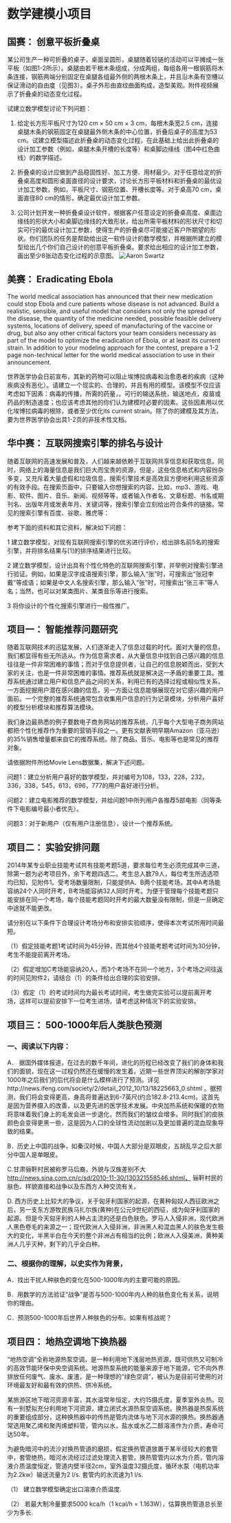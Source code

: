 # 数学建模小项目

## 国赛： 创意平板折叠桌

某公司生产一种可折叠的桌子，桌面呈圆形，桌腿随着铰链的活动可以平摊成一张平板（如图1-2所示）。桌腿由若干根木条组成，分成两组，每组各用一根钢筋将木条连接，钢筋两端分别固定在桌腿各组最外侧的两根木条上，并且沿木条有空槽以保证滑动的自由度（见图3）。桌子外形由直纹曲面构成，造型美观。附件视频展示了折叠桌的动态变化过程。

试建立数学模型讨论下列问题：

1. 给定长方形平板尺寸为120 cm × 50 cm × 3 cm，每根木条宽2.5 cm，连接桌腿木条的钢筋固定在桌腿最外侧木条的中心位置，折叠后桌子的高度为53 cm。试建立模型描述此折叠桌的动态变化过程，在此基础上给出此折叠桌的设计加工参数（例如，桌腿木条开槽的长度等）和桌脚边缘线（图4中红色曲线）的数学描述。

2. 折叠桌的设计应做到产品稳固性好、加工方便、用材最少。对于任意给定的折叠桌高度和圆形桌面直径的设计要求，讨论长方形平板材料和折叠桌的最优设计加工参数，例如，平板尺寸、钢筋位置、开槽长度等。对于桌高70 cm，桌面直径80 cm的情形，确定最优设计加工参数。

3. 公司计划开发一种折叠桌设计软件，根据客户任意设定的折叠桌高度、桌面边缘线的形状大小和桌脚边缘线的大致形状，给出所需平板材料的形状尺寸和切实可行的最优设计加工参数，使得生产的折叠桌尽可能接近客户所期望的形状。你们团队的任务是帮助给出这一软件设计的数学模型，并根据所建立的模型给出几个你们自己设计的创意平板折叠桌。要求给出相应的设计加工参数，画出至少8张动态变化过程的示意图。
            ![Aaron Swartz](https://github.com/ustcxiexk/TrickGame/raw/master/FullGame/application/static/image/table.png)
            
## 美赛： Eradicating Ebola
 
   The world medical association has announced that their new medication could stop Ebola and cure patients whose disease is not advanced. Build a realistic, sensible, and useful model that considers not only the spread of the disease, the quantity of the medicine needed, possible feasible delivery systems, locations of delivery, speed of manufacturing of the vaccine or drug, but also any other critical factors your team considers necessary as part of the model to optimize the eradication of Ebola, or at least its current strain. In addition to your modeling approach for the contest, prepare a 1-2 page non-technical letter for the world medical association to use in their announcement.

   世界医学协会日前宣布，其新的药物可以阻止埃博拉病毒和治愈患者的疾病（这种疾病没有恶化）。请建立一个现实的、合理的，并且有用的模型。该模型不仅应该考虑如下因素：病毒的传播，所需的药量，。可行的输送系统，输送地点，疫苗或药品的制造速度；也应该考虑其他的你们认为建模时必要的因素。这些因素用以优化埃博拉病毒的根除，或者至少优化its current strain。除了你的建模及其方法，要为世界医学协会出具1-2页的非技术性文档。


## 华中赛： 互联网搜索引擎的排名与设计

   随着互联网的高速发展和普及，人们越来越依赖于互联网共享信息和获取信息。同时，网络上的海量信息是我们巨大而宝贵的资源，但是，这些信息格式和内容纷杂多变，又充斥着大量虚假和垃圾信息，搜索引擎技术是高效且方便地利用这些资源的有效手段。在搜索页面中，只要输入你想搜索的内容，比如，mp3、游戏、电影、软件、图片、音乐、新闻、视频等等，或者输入作者名、文章标题、书名或期刊名、出版年月或发表年月、关键词等，搜索引擎会立刻给出符合条件的链接。常见的搜索引擎有百度、谷歌、雅虎等：
 
参考下面的资料和其它资料，解决如下问题：

1 建立数学模型，对现有互联网搜索引擎的优劣进行评价，给出排名前5名的搜索引擎，并将排名结果与[1]的排序结果进行比较。

2 建立数学模型，设计出具有个性化特色的互联网搜索引擎，并举例对搜索引擎进行验证。例如，如果是汉字成语搜索引擎，那么输入“张”时，可搜索出“张冠李戴”等成语；如果是中文人名搜索引擎，那么输入“张”时，可搜索出“张三丰”等人名；当然，也可以对某类图片、某类音乐等进行搜索。

3 将你设计的个性化搜索引擎进行一般性推广。



## 项目一： 智能推荐问题研究
   随着互联网技术的迅猛发展，人们逐渐走入了信息过载的时代。面对大量的信息，我们都显得有些无所适从。作为信息需求者，从大量信息中找到自己感兴趣的信息往往是一件非常困难的事情；而对于信息提供者，让自己的信息脱颖而出，受到大家的关注，也是一件非常困难的事情。推荐系统就是解决这一矛盾的重要工具。推荐系统通过建立用户和信息产品之间的关系，利用已有的选择过程或相似性关系，一方面挖掘用户潜在感兴趣的信息，另一方面让信息能够展现在对它感兴趣的用户面前。一个完整的推荐系统通常包含收集用户信息的行为记录模块，分析用户喜好的模型分析模块和推荐算法模块。
   
   我们身边最熟悉的例子要数电子商务网站的推荐系统，几乎每个大型电子商务网站都把个性化推荐作为重要的营销手段之一。更有文献表明早期Amazon（亚马逊）的35%销售增量都来自它的推荐系统。除了商品，音乐、电影等也是常见的推荐对象。
   
请依据附件所给Movie Lens数据集，解决下述问题。

问题1：建立分析用户喜好的数学模型，并对编号为108，133，228，232，336，338，545，613，696，777的用户喜好进行分析。

问题2：建立电影推荐的数学模型，并给问题1中所列用户各推荐5部电影（同等条件下电影编号最小者优先）。

问题3：对于新用户（仅有用户注册信息），设计一个推荐系统。



## 项目二： 实验安排问题

2014年某专业职业技能考试共有技能考题5道，要求每位考生必须完成其中三道，除第一题为必考项目外，余下考题四选二。考生总人数79人，每位考生所选选项均已知，见附件1。受考场数量限制，只能提供A、B两个技能考场，其中A考场能容纳24个人同时开考，B考场能容纳32人同时开考。为便于管理每个技能考题只能安排在同一个考场，每个技能考题同时开考的最大数量没有限制，但是一旦确定中途就不能更改。

请分别在以下条件下合理设计考场分布和安排实验顺序，使得本次考试所用时间最短。

（1）假定技能考题1考试时间为45分钟，而其他4个技能考题考试时间为30分钟，考生不能提前离开考场。

（2）假定增加C考场能容纳20人，而3个考场不在同一个地方，3个考场之间往返的时间见附件2，请结合（1）的条件给出合理的实验安排。

（3）假定（1）的考试时间均为最长考试时间，考生做完实验可以提前离开考场，这样可以提前安排下一位考生进场，请考虑这种情况下的实验安排。

## 项目三： 500-1000年后人类肤色预测
### 一、阅读以下内容：
A． 据国外媒体报道，在过去的数千年间，进化的历程已经改变了我们的身体和我们的面貌，现在这一过程仍然还在缓慢的发生着。近期一些世界顶尖的解剖学家对1000年之后我们的后代将会是什么模样进行了预测。详见http://news.ifeng.com/society/2/detail_2012_10/13/18225663_0.shtml 。据预测，我们将会变得更高，身高将普遍达到6-7英尺(约合182.8-213.4cm)。这首先是因为营养摄入的改善，以及更先进的医学技术发展。中央加热系统和保暖的衣物将意味着我们身上的毛发会进一步退化，然而我们的皱纹会增多。同时我们的皮肤颜色会变得更黑一些，这是因为人口的全球性流动加剧以及更加普遍的混血现象导致的结果。

B．历史上中国的战争，如秦汉时候，中国人大部分是双眼皮，五胡乱华之后大部分中国人是单眼皮。

C.甘肃骊靬村民被称罗马后裔，外貌与汉族差别不大 http://news.sina.com.cn/c/sd/2010-11-30/130321558546.shtml， 骊靬村民的肤色、样貌直接和战争以及东西方人种交流有关。

D. 西方历史上比较大的争议，关于匈牙利国家的起源，在黄种匈奴人西征欧洲之后，另一支东方游牧民族马扎尔族(黄种)在公元9世纪的西征，成为匈牙利国家的起源。但是今天匈牙利的人种占主流的还是白色肤色。罗马人入侵非洲，现代欧洲人黑色卷毛的来源之一；现代欧洲人入侵非洲，非洲黑人和混血黑人的肤色发生极大的变化，半黑半白在今天的整个非洲占有相当的比例；欧洲人入侵美洲，黄种美洲人几乎灭种，剩下的几乎全白种。

### 二、根据你的理解，以史实作为背景，
A．找出干扰人种肤色的变化在500-1000年内的主要可能的原因。

B．用数学的方法验证“战争”是否与500-1000年内人种的肤色变化有关系，说明你的理由。

C．预测500-1000年后世界人种肤色的分布。如果有核战呢？

## 项目四： 地热空调地下换热器

“地热空调”全称地源热泵空调，是一种利用地下浅层地热资源，既可供热又可制冷的高效节能环保中央空调系统。地源热泵系统的能量来源于地下能源，它不向外界排放任何废气、废水、废渣，是一种理想的“绿色空调”，被认为是目前可使用的对环境最友好和最有效的供热、供冷系统。

某旅游区地下暗河资源丰富，其水温常年恒定，大约15摄氏度，夏季室外炎热。现有一别墅拟充分利用地下河资源，建立闭式水源热泵空调系统。换热器是热泵系统的重要组成部分，这种换热器中的传热是管内流体与地下河水源的换热。换热器通常选用聚乙烯和聚丙烯塑料管，管内以水，盐水或水乙二醇溶液作为介质，寿命可达50年。

为避免暗河中的流沙对换热管道的磨损，假定换热管道放置于某半径较大的套管中，套管绝热，暗河水流经过过滤处理流入套管。换热管管内以水为介质，管内溶液介质温度恒定，管道内壁半径2cm，室外温度32摄氏度，循环水泵（电机功率为2.2kw）输送流量为2 l/s. 套管内的水流速为1 l/s.

（1）	建立数学模型确定出口溶液介质温度. 

（2）	若最大制冷量要求5000 kca/h（1 kcal/h  = 1.163W），估算换热管道总长至少为多长.



